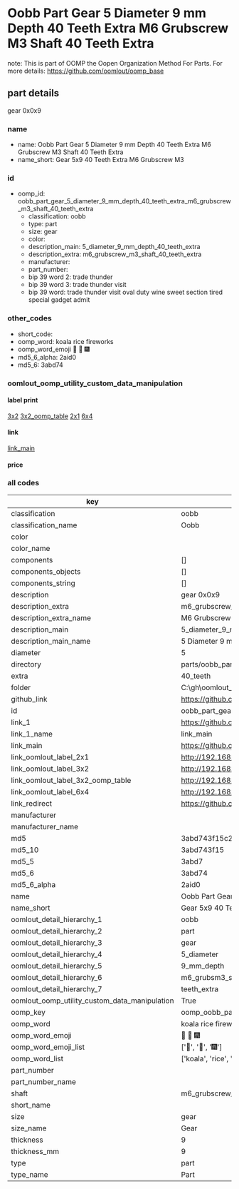 # Oobb Part Gear 5 Diameter 9 mm Depth 40 Teeth Extra M6 Grubscrew M3 Shaft 40 Teeth Extra  

note: This is part of OOMP the Oopen Organization Method For Parts. For more details: https://github.com/oomlout/oomp_base

##  part details
  



gear 0x0x9



### name
* name: Oobb Part Gear 5 Diameter 9 mm Depth 40 Teeth Extra M6 Grubscrew M3 Shaft 40 Teeth Extra
* name_short: Gear 5x9 40 Teeth Extra M6 Grubscrew M3
### id
* oomp_id: oobb_part_gear_5_diameter_9_mm_depth_40_teeth_extra_m6_grubscrew_m3_shaft_40_teeth_extra
  * classification: oobb
  * type: part
  * size: gear
  * color: 
  * description_main: 5_diameter_9_mm_depth_40_teeth_extra
  * description_extra: m6_grubscrew_m3_shaft_40_teeth_extra
  * manufacturer: 
  * part_number: 
  * bip 39 word 2: trade thunder
  * bip 39 word 3: trade thunder visit
  * bip 39 word: trade thunder visit oval duty wine sweet section tired special gadget admit

### other_codes
* short_code: 
* oomp_word: koala rice fireworks
* oomp_word_emoji :koala: :rice: :fireworks:
* md5_6_alpha: 2aid0
* md5_6: 3abd74






### oomlout_oomp_utility_custom_data_manipulation
#### label print
[3x2](http://192.168.1.245:1112/?label=oomp%202aid0)
[3x2_oomp_table](http://192.168.1.108:1112/?label=oomp%202aid0)
[2x1](http://192.168.1.242:1112/?label=oomp%202aid0)
[6x4](http://192.168.1.55:1112/?label=oomp%202aid0)    

#### link

[link_main](https://github.com/oomlout/oomlout_oobb_version_4_generated_parts/tree/main/navigation_oomp/oobb/part/gear/5_diameter_9_mm_depth_40_teeth_extra/m6_grubscrew_m3_shaft_40_teeth_extra/part)                              

#### price







### all codes 
| key | value |  
| --- | --- |  
| classification | oobb |  
| classification_name | Oobb |  
| color |  |  
| color_name |  |  
| components | [] |  
| components_objects | [] |  
| components_string | [] |  
| description | gear 0x0x9 |  
| description_extra | m6_grubscrew_m3_shaft_40_teeth_extra |  
| description_extra_name | M6 Grubscrew M3 Shaft 40 Teeth Extra |  
| description_main | 5_diameter_9_mm_depth_40_teeth_extra |  
| description_main_name | 5 Diameter 9 mm Depth 40 Teeth Extra |  
| diameter | 5 |  
| directory | parts/oobb_part_gear_5_diameter_9_mm_depth_40_teeth_extra_m6_grubscrew_m3_shaft_40_teeth_extra |  
| extra | 40_teeth |  
| folder | C:\gh\oomlout_oobb_version_4_generated_parts\parts\oobb_part_gear_5_diameter_9_mm_depth_40_teeth_extra_m6_grubscrew_m3_shaft_40_teeth_extra |  
| github_link | https://github.com/oomlout/oomlout_oomp_part_src/tree/main/parts/oobb_part_gear_5_diameter_9_mm_depth_40_teeth_extra_m6_grubscrew_m3_shaft_40_teeth_extra |  
| id | oobb_part_gear_5_diameter_9_mm_depth_40_teeth_extra_m6_grubscrew_m3_shaft_40_teeth_extra |  
| link_1 | https://github.com/oomlout/oomlout_oobb_version_4_generated_parts/tree/main/navigation_oomp/oobb/part/gear/5_diameter_9_mm_depth_40_teeth_extra/m6_grubscrew_m3_shaft_40_teeth_extra/part |  
| link_1_name | link_main |  
| link_main | https://github.com/oomlout/oomlout_oobb_version_4_generated_parts/tree/main/navigation_oomp/oobb/part/gear/5_diameter_9_mm_depth_40_teeth_extra/m6_grubscrew_m3_shaft_40_teeth_extra/part |  
| link_oomlout_label_2x1 | http://192.168.1.242:1112/?label=oomp%202aid0 |  
| link_oomlout_label_3x2 | http://192.168.1.245:1112/?label=oomp%202aid0 |  
| link_oomlout_label_3x2_oomp_table | http://192.168.1.108:1112/?label=oomp%202aid0 |  
| link_oomlout_label_6x4 | http://192.168.1.55:1112/?label=oomp%202aid0 |  
| link_redirect | https://github.com/oomlout/oomlout_oobb_version_4_generated_parts/tree/main/parts/oobb_gear_05_09_ex_40_teeth_sh_m6_grubscrew_m3 |  
| manufacturer |  |  
| manufacturer_name |  |  
| md5 | 3abd743f15c2bb77ee2249dbe9b86735 |  
| md5_10 | 3abd743f15 |  
| md5_5 | 3abd7 |  
| md5_6 | 3abd74 |  
| md5_6_alpha | 2aid0 |  
| name | Oobb Part Gear 5 Diameter 9 mm Depth 40 Teeth Extra M6 Grubscrew M3 Shaft 40 Teeth Extra |  
| name_short | Gear 5x9 40 Teeth Extra M6 Grubscrew M3 |  
| oomlout_detail_hierarchy_1 | oobb |  
| oomlout_detail_hierarchy_2 | part |  
| oomlout_detail_hierarchy_3 | gear |  
| oomlout_detail_hierarchy_4 | 5_diameter |  
| oomlout_detail_hierarchy_5 | 9_mm_depth |  
| oomlout_detail_hierarchy_6 | m6_grubsm3_shaft_40 |  
| oomlout_detail_hierarchy_7 | teeth_extra |  
| oomlout_oomp_utility_custom_data_manipulation | True |  
| oomp_key | oomp_oobb_part_gear_5_diameter_9_mm_depth_40_teeth_extra_m6_grubscrew_m3_shaft_40_teeth_extra |  
| oomp_word | koala rice fireworks |  
| oomp_word_emoji | :koala: :rice: :fireworks: |  
| oomp_word_emoji_list | [':koala:', ':rice:', ':fireworks:'] |  
| oomp_word_list | ['koala', 'rice', 'fireworks'] |  
| part_number |  |  
| part_number_name |  |  
| shaft | m6_grubscrew_m3 |  
| short_name |  |  
| size | gear |  
| size_name | Gear |  
| thickness | 9 |  
| thickness_mm | 9 |  
| type | part |  
| type_name | Part |  
